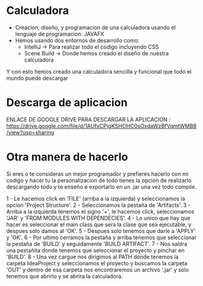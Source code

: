 # Calculadora

- Creacion, diseño, y programacion de una calculadora usando el lenguaje de programacion: JAVAFX
- Hemos usando dos entornos de desarrollo como:
  * IntelliJ -> Para realizar todo el codigo incluyendo CSS
  * Scene Build -> Donde hemos creado el diseño de nuestra calculadora

Y con esto hemos creado una calculadora sencilla y funcional que todo el mundo puede descargar

# Descarga de aplicacion

ENLACE DE GOOGLE DRIVE PARA DESCARGAR LA APLICACION : https://drive.google.com/file/d/1AUfxCPjgKSHOHC0sOxdaWzBfVqmtWMB8/view?usp=sharing

# Otra manera de hacerlo

Si eres o te consideras un mejor programador y prefieres hacerlo con mi codigo y hacer tu la personalizacion de todo
tienes la opcion de realizarlo descargando todo y te enseño e exportarlo en un .jar una vez todo compile.

1 - Le hacemos click en 'FILE' (arriba a la izquierda) y seleccionamos la opcion 'Project Structure'.
2 - Seleccionamos la pestaña de 'Artifacts'.
3 - Arriba a la izquierda tenemos el signo '+', le hacemos click, seleccionamos 'JAR' y 'FROM MODULES WITH DEPENDECIES'.
4 - Lo unico que hay que hacer es seleccionar el main class que sera la clase que sea ejecutable, y despues solo damos al 'OK'.
5 - Despues solo tenemos que darle a 'APPLY' y 'OK'.
6 - Por ultimo cerramos la pestaña y arriba tenemos que seleccionar la pestaña de 'BUILD' y seguidamente 'BUILD ARTIFACT'.
7 - Nos saldra una pestañita donde tenemos que seleccionar el proyecto y pinchar en 'BUILD'.
8 - Una vez cargue nos dirigimos al PATH donde tenemos la carpeta IdeaProject y seleccionamos el proyecto y buscamos la carpeta
    'OUT' y dentro de esa carpeta nos encontraremos un archivo '.jar' y solo tenemos que abrirlo y se abrira la calculadora.

